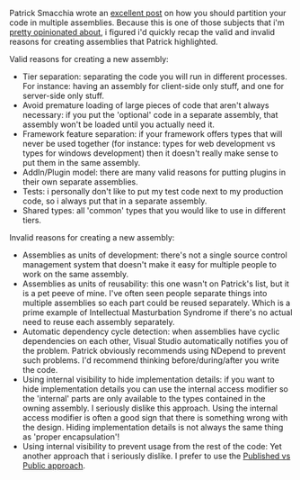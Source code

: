 Patrick Smacchia wrote an <a href="http://codebetter.com/blogs/patricksmacchia/archive/2008/12/08/advices-on-partitioning-code-through-net-assemblies.aspx">excellent post</a> on how you should partition your code in multiple assemblies.  Because this is one of those subjects that i'm <a href="http://davybrion.com/blog/2008/07/many-projects-dont-lead-to-a-good-solution/">pretty opinionated about</a>, i figured i'd quickly recap the valid and invalid reasons for creating assemblies that Patrick highlighted.

Valid reasons for creating a new assembly:

- Tier separation: separating the code you will run in different processes.  For instance: having an assembly for client-side only stuff, and one for server-side only stuff.
- Avoid premature loading of large pieces of code that aren't always necessary: if you put the 'optional' code in a separate assembly, that assembly won't be loaded until you actually need it.
- Framework feature separation: if your framework offers types that will never be used together (for instance: types for web development vs types for windows development) then it doesn't really make sense to put them in the same assembly.
- AddIn/Plugin model: there are many valid reasons for putting plugins in their own separate assemblies.
- Tests: i personally don't like to put my test code next to my production code, so i always put that in a separate assembly.
- Shared types: all 'common' types that you would like to use in different tiers.

Invalid reasons for creating a new assembly:

- Assemblies as units of development: there's not a single source control management system that doesn't make it easy for multiple people to work on the same assembly.
- Assemblies as units of reusability: this one wasn't on Patrick's list, but it is a pet peeve of mine.  I've often seen people separate things into multiple assemblies so each part could be reused separately.  Which is a prime example of Intellectual Masturbation Syndrome if there's no actual need to reuse each assembly separately.
- Automatic dependency cycle detection: when assemblies have cyclic dependencies on each other, Visual Studio automatically notifies you of the problem.  Patrick obviously recommends using NDepend to prevent such problems.  I'd recommend thinking before/during/after you write the code.
- Using internal visibility to hide implementation details: if you want to hide implementation details you can use the internal access modifier so the 'internal' parts are only available to the types contained in the owning assembly.  I seriously dislike this approach.  Using the internal access modifier is often a good sign that there is something wrong with the design.  Hiding implementation details is not always the same thing as 'proper encapsulation'!
- Using internal visibility to prevent usage from the rest of the code: Yet another approach that i seriously dislike.  I prefer to use the <a href="http://ayende.com/Blog/archive/2008/06/25/Public-vs.-Published.aspx">Published vs Public approach</a>.
